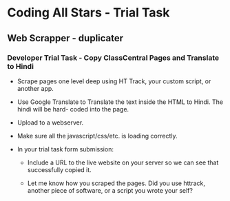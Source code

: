 # Coding All Stars - Trial Task
## Web Scrapper - duplicater

### Developer Trial Task - Copy ClassCentral Pages and Translate to Hindi

* Scrape pages one level deep using HT Track, your custom script, or another app.

* Use Google Translate to Translate the text inside the HTML to Hindi. The hindi will be hard-
coded into the page.

* Upload to a webserver.
* Make sure all the javascript/css/etc. is loading correctly.

* In your trial task form submission:
  * Include a URL to the live website on your server so we can see that successfully copied it.

  * Let me know how you scraped the pages. Did you use httrack, another piece of software, or a script you wrote your self?